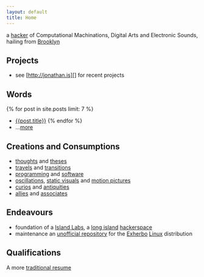 ```yaml
---
layout: default
title: Home
---
```

a [hacker][me] of Computational Machinations, Digital Arts and Electronic Sounds, hailing from [Brooklyn][bk]

Projects
--------
- see [http://jonathan.is][] for recent projects

Words
-----
{% for post in site.posts limit: 7 %}
- [{{post.title}}]({{post.url}})
{% endfor %}
- ...[more](/blog)

Creations and Consumptions
--------------------------
- [thoughts][twitter] and [theses](/blog)
- [travels][foursquare] and [transitions][meetup]
- [programming][github] and [software][ohloh]
- [oscillations][soundcloud], [static visuals][flickr] and [motion pictures][youtube]
- [curios][reddit] and [antiquities][reader]
- [allies][facebook] and [associates][linkedin]

Endeavours
----------
- foundation of a [Island Labs][labs], a [long island][li] [hackerspace][]
- maintenance an [unofficial repository][summer] for the [Exherbo][] [Linux][] distribution

Qualifications
--------------
A more [traditional resume](resume)

<div style="display: none;">
  <p>This is for <a href="https://indieauth.com">IndieAuth</a> support.</p>
  <a rel='me' href="https://github.com/jedahan">github</a>
</div>

[exherbo]: http://exherbo.org
[foursquare]: http://foursquare.com/jedahan
[facebook]: http://facebook.com/jedahan
[flickr]: http://www.flickr.com/photos/37234044@N07/sets/
[github]: http://github.com/jedahan
[hackerspace]: http://en.wikipedia.org/HackerSpace
[labs]: http://islandlabs.org
[linkedin]: http://www.linkedin.com/in/jedahan
[linux]: http://en.wikipedia.org/Linux
[li]: https://www.google.com/maps/place/Long+Island/
[me]: images/me.png
[bk]: https://www.google.com/maps/@40.66042,-73.986312,13z
[ohloh]: http://ohloh.net/accounts/jedahan/stacks
[reader]: http://reader.google.com/jedahan
[reddit]: http://www.reddit.com/user/jedahan/
[soundcloud]: http://soundcloud.com/jedahan
[tumblr]: http://jedahan.tumblr.com
[meetup]: http://www.meetup.com/members/14261502/
[summer]: http://git.exherbo.org/summer/repositories/jedahan/index.html
[twitter]: http://twitter.com/jedahan
[youtube]: http://youtube.com/jedahan
